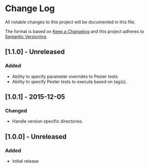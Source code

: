 # Change Log

All notable changes to this project will be documented in this file.

The format is based on [Keep a Changelog](http://keepachangelog.com/)
and this project adheres to [Semantic Versioning](http://semver.org/).

## [1.1.0] - Unreleased

### Added

- Ability to specify parameter overrides to Pester tests
- Ability to specify Pester tests to execute based on tag(s).

## [1.0.1] - 2015-12-05

### Changed

- Handle version specific directories.

## [1.0.0] - Unreleased

### Added

- Initial release
